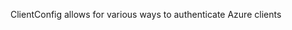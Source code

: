 <!-- Code generated from the comments of the ClientConfig struct in builder/azure/arm/clientconfig.go; DO NOT EDIT MANUALLY -->
ClientConfig allows for various ways to authenticate Azure clients
